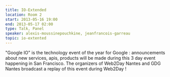 ```yaml
---
title: IO-Extended
location: Room 2
start: 2013-05-16 19:00
end: 2013-05-17 02:00
type: Talk, Panel
speaker: alexis-moussinepouchkine, jeanfrancois-garreau
topic: io-extented
---
```


"Google IO" is the technology event of the year for Google : announcements about new services, apis, products will be made ​​during this 3 day event happening in San Francisco. The organizers of Web2Day Nantes and GDG Nantes broadcast a replay of this event during Web2Day !